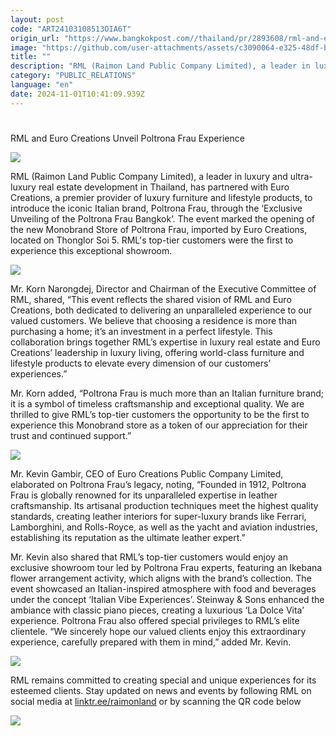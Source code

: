 ```yaml
---
layout: post
code: "ART24103108513OIA6T"
origin_url: "https://www.bangkokpost.com//thailand/pr/2893608/rml-and-euro-creations-unveil-poltrona-frau-experience"
image: "https://github.com/user-attachments/assets/c3090064-e325-48df-b568-0ed95438bef1"
title: ""
description: "RML (Raimon Land Public Company Limited), a leader in luxury and ultra-luxury real estate development in Thailand, has partnered with Euro Creations, a premier provider of luxury furniture and lifestyle products, to introduce the iconic Italian brand, Poltrona Frau, through the ‘Exclusive Unveiling of the Poltrona Frau Bangkok’. The event marked the opening of the new Monobrand Store of Poltrona Frau, imported by Euro Creations, located on Thonglor Soi 5. RML"
category: "PUBLIC_RELATIONS"
language: "en"
date: 2024-11-01T10:41:09.939Z
---
```


# 

RML and Euro Creations Unveil Poltrona Frau Experience

![](https://github.com/user-attachments/assets/c45e1f32-3861-4542-ae62-25eda184c314)

RML (Raimon Land Public Company Limited), a leader in luxury and ultra-luxury real estate development in Thailand, has partnered with Euro Creations, a premier provider of luxury furniture and lifestyle products, to introduce the iconic Italian brand, Poltrona Frau, through the ‘Exclusive Unveiling of the Poltrona Frau Bangkok’. The event marked the opening of the new Monobrand Store of Poltrona Frau, imported by Euro Creations, located on Thonglor Soi 5. RML's top-tier customers were the first to experience this exceptional showroom.

![](https://github.com/user-attachments/assets/70f11a70-9114-4f49-8d24-a90b089d7330)

Mr. Korn Narongdej, Director and Chairman of the Executive Committee of RML, shared, “This event reflects the shared vision of RML and Euro Creations, both dedicated to delivering an unparalleled experience to our valued customers. We believe that choosing a residence is more than purchasing a home; it’s an investment in a perfect lifestyle. This collaboration brings together RML’s expertise in luxury real estate and Euro Creations’ leadership in luxury living, offering world-class furniture and lifestyle products to elevate every dimension of our customers’ experiences.”

Mr. Korn added, “Poltrona Frau is much more than an Italian furniture brand; it is a symbol of timeless craftsmanship and exceptional quality. We are thrilled to give RML’s top-tier customers the opportunity to be the first to experience this Monobrand store as a token of our appreciation for their trust and continued support.”

![](https://github.com/user-attachments/assets/f22fc829-57ad-4cf8-9fa7-7368a13945f2)

Mr. Kevin Gambir, CEO of Euro Creations Public Company Limited, elaborated on Poltrona Frau’s legacy, noting, “Founded in 1912, Poltrona Frau is globally renowned for its unparalleled expertise in leather craftsmanship. Its artisanal production techniques meet the highest quality standards, creating leather interiors for super-luxury brands like Ferrari, Lamborghini, and Rolls-Royce, as well as the yacht and aviation industries, establishing its reputation as the ultimate leather expert.”

Mr. Kevin also shared that RML’s top-tier customers would enjoy an exclusive showroom tour led by Poltrona Frau experts, featuring an Ikebana flower arrangement activity, which aligns with the brand’s collection. The event showcased an Italian-inspired atmosphere with food and beverages under the concept ‘Italian Vibe Experiences’. Steinway & Sons enhanced the ambiance with classic piano pieces, creating a luxurious ‘La Dolce Vita’ experience. Poltrona Frau also offered special privileges to RML’s elite clientele. “We sincerely hope our valued clients enjoy this extraordinary experience, carefully prepared with them in mind,” added Mr. Kevin.

![](https://github.com/user-attachments/assets/f0b09ec9-3a0d-464a-a5e7-9f7f57312bce)

RML remains committed to creating special and unique experiences for its esteemed clients. Stay updated on news and events by following RML on social media at [linktr.ee/raimonland](https://linktr.ee/raimonland) or by scanning the QR code below

![](https://github.com/user-attachments/assets/6004724d-33f1-4f21-aa07-0f5653c569de)